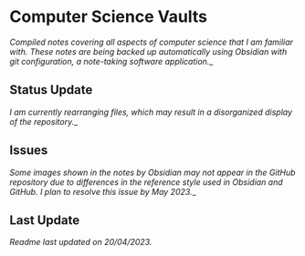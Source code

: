 
# Computer Science Vaults

_Compiled notes covering all aspects of computer science that I am familiar with. These notes are being backed up automatically using Obsidian with git configuration, a note-taking software application.__

## Status Update

_I am currently rearranging files, which may result in a disorganized display of the repository.__

## Issues

_Some images shown in the notes by Obsidian may not appear in the GitHub repository due to differences in the reference style used in Obsidian and GitHub. I plan to resolve this issue by May 2023.__

## Last Update

_Readme last updated on 20/04/2023._
